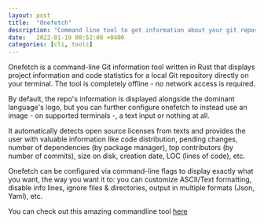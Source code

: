 ```yaml
---
layout: post
title:  "Onefetch"
description: "Command line tool to get information about your git repository"
date:   2022-01-19 00:52:00 +0400
categories: [cli, tools]
---
```


Onefetch is a command-line Git information tool written in Rust that displays project information and code statistics for a local Git repository directly on your terminal. The tool is completely offline - no network access is required.

By default, the repo's information is displayed alongside the dominant language's logo, but you can further configure onefetch to instead use an image - on supported terminals -, a text input or nothing at all.

It automatically detects open source licenses from texts and provides the user with valuable information like code distribution, pending changes, number of dependencies (by package manager), top contributors (by number of commits), size on disk, creation date, LOC (lines of code), etc.

Onefetch can be configured via command-line flags to display exactly what you want, the way you want it to: you can customize ASCII/Text formatting, disable info lines, ignore files & directories, output in multiple formats (Json, Yaml), etc.

You can check out this amazing commandline tool [here](https://github.com/o2sh/onefetch)
